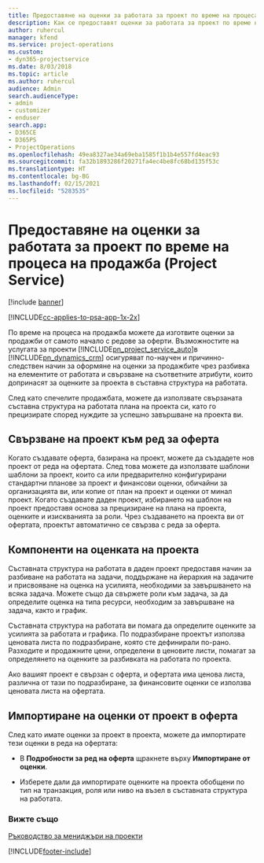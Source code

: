 ```yaml
---
title: Предоставяне на оценки за работата за проект по време на процеса на продажба
description: Как се предоставят оценки за работата за проект по време на процеса на продажба в Project Service
author: ruhercul
manager: kfend
ms.service: project-operations
ms.custom:
- dyn365-projectservice
ms.date: 8/03/2018
ms.topic: article
ms.author: ruhercul
audience: Admin
search.audienceType:
- admin
- customizer
- enduser
search.app:
- D365CE
- D365PS
- ProjectOperations
ms.openlocfilehash: 49ea8327ae34a69eba1585f1b1b4e557fd4eac93
ms.sourcegitcommit: fa32b1893286f20271fa4ec4be8fc68bd135f53c
ms.translationtype: HT
ms.contentlocale: bg-BG
ms.lasthandoff: 02/15/2021
ms.locfileid: "5283535"
---
```

# <a name="provide-work-estimates-for-a-project-during-the-sales-process-project-service"></a>Предоставяне на оценки за работата за проект по време на процеса на продажба (Project Service)

[!include [banner](../includes/psa-now-project-operations.md)]

[!INCLUDE[cc-applies-to-psa-app-1x-2x](../includes/cc-applies-to-psa-app-1x-2x.md)]

По време на процеса на продажба можете да изготвите оценки за продажби от самото начало с редове за оферти. Възможностите на услугата за проекти [!INCLUDE[pn_project_service_auto](../includes/pn-project-service-auto.md)]в [!INCLUDE[pn_dynamics_crm](../includes/pn-dynamics-crm.md)] осигуряват по-научен и причинно-следствен начин за оформяне на оценки за продажбите чрез разбивка на елементите от работата и свързване на съответните атрибути, които допринасят за оценките за проекта в съставна структура на работата.  
  
 След като спечелите продажбата, можете да използвате свързаната съставна структура на работата плана на проекта си, като го прецизирате според нуждите за успешно завършване на проекта ви.  
  
## <a name="link-a-project-to-a-quote-line"></a>Свързване на проект към ред за оферта  
 Когато създавате оферта, базирана на проект, можете да създадете нов проект от реда на офертата. След това можете да използвате шаблони шаблони за проект, които са или предварително конфигурирани стандартни планове за проект и финансови оценки, обичайни за организацията ви, или копие от план на проект и оценки от минал проект. Когато създавате даден проект, избирането на шаблон на проект предоставя основа за прецизиране на плана на проекта, оценките и изискванията за роли. Чрез създаването на проекта ви от офертата, проектът автоматично се свързва с реда за оферта.  
  
## <a name="project-estimate-components"></a>Компоненти на оценката на проекта  
 Съставната структура на работата в даден проект предоставя начин за разбиване на работата на задачи, поддържане на йерархия на задачите и присвояване на оценка на усилията, необходими за завършването на всяка задача. Можете също да свържете роли към задача, за да определите оценка на типа ресурси, необходим за завършване на задача, както и график.  
  
 Съставната структура на работата ви помага да определите оценките за усилията за работата и графика. По подразбиране проектът използва ценовата листа по подразбиране, която сте дефинирали по-рано. Разходите и продажните цени, определени в ценовите листи, помагат за определянето на оценките за разбивката на работата по проекта.  
  
 Ако вашият проект е свързан с оферта, и офертата има ценова листа, различна от тази по подразбиране, за финансовите оценки се използва ценовата листа на офертата.  
  
## <a name="import-estimates-from-a-project-into-a-quote"></a>Импортиране на оценки от проект в оферта  
 След като имате оценки за проект в проекта, можете да импортирате тези оценки в реда на офертата:  
  
-   В **Подробности за ред на оферта** щракнете върху **Импортиране от оценки**. 

-   Изберете дали да импортирате оценките на проекта обобщени по тип на транзакция, роля или ниво на възел в съставната структура на работата.  
  
### <a name="see-also"></a>Вижте също  
 [Ръководство за мениджъри на проекти](../psa/project-manager-guide.md)


[!INCLUDE[footer-include](../includes/footer-banner.md)]